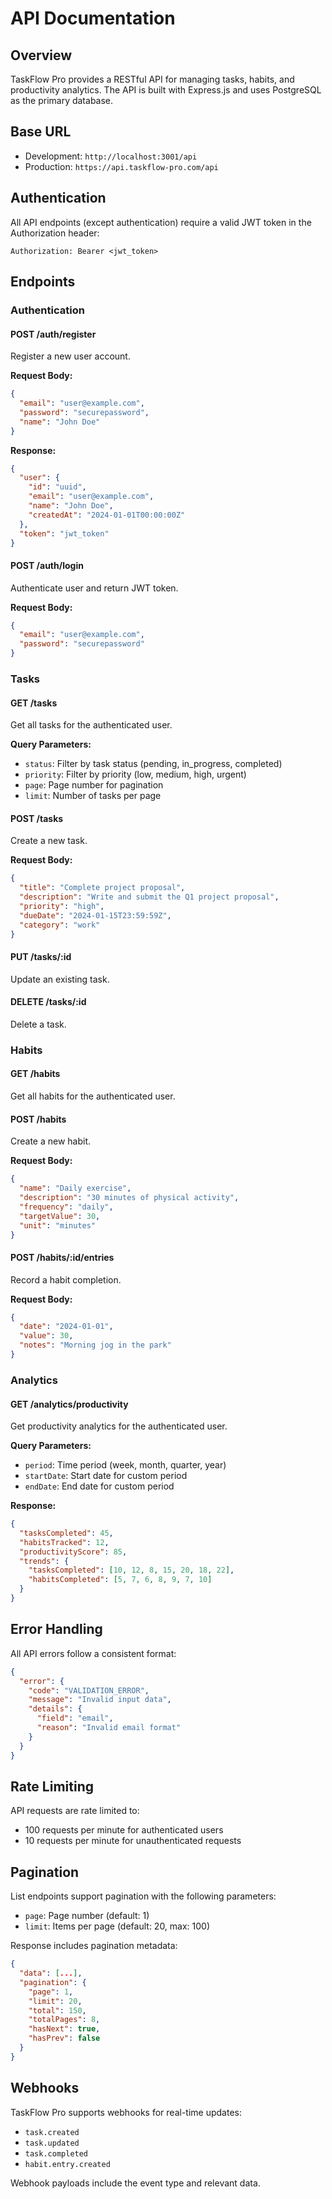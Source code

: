 # API Documentation

## Overview

TaskFlow Pro provides a RESTful API for managing tasks, habits, and productivity analytics. The API is built with Express.js and uses PostgreSQL as the primary database.

## Base URL

- Development: `http://localhost:3001/api`
- Production: `https://api.taskflow-pro.com/api`

## Authentication

All API endpoints (except authentication) require a valid JWT token in the Authorization header:

```
Authorization: Bearer <jwt_token>
```

## Endpoints

### Authentication

#### POST /auth/register
Register a new user account.

**Request Body:**
```json
{
  "email": "user@example.com",
  "password": "securepassword",
  "name": "John Doe"
}
```

**Response:**
```json
{
  "user": {
    "id": "uuid",
    "email": "user@example.com",
    "name": "John Doe",
    "createdAt": "2024-01-01T00:00:00Z"
  },
  "token": "jwt_token"
}
```

#### POST /auth/login
Authenticate user and return JWT token.

**Request Body:**
```json
{
  "email": "user@example.com",
  "password": "securepassword"
}
```

### Tasks

#### GET /tasks
Get all tasks for the authenticated user.

**Query Parameters:**
- `status`: Filter by task status (pending, in_progress, completed)
- `priority`: Filter by priority (low, medium, high, urgent)
- `page`: Page number for pagination
- `limit`: Number of tasks per page

#### POST /tasks
Create a new task.

**Request Body:**
```json
{
  "title": "Complete project proposal",
  "description": "Write and submit the Q1 project proposal",
  "priority": "high",
  "dueDate": "2024-01-15T23:59:59Z",
  "category": "work"
}
```

#### PUT /tasks/:id
Update an existing task.

#### DELETE /tasks/:id
Delete a task.

### Habits

#### GET /habits
Get all habits for the authenticated user.

#### POST /habits
Create a new habit.

**Request Body:**
```json
{
  "name": "Daily exercise",
  "description": "30 minutes of physical activity",
  "frequency": "daily",
  "targetValue": 30,
  "unit": "minutes"
}
```

#### POST /habits/:id/entries
Record a habit completion.

**Request Body:**
```json
{
  "date": "2024-01-01",
  "value": 30,
  "notes": "Morning jog in the park"
}
```

### Analytics

#### GET /analytics/productivity
Get productivity analytics for the authenticated user.

**Query Parameters:**
- `period`: Time period (week, month, quarter, year)
- `startDate`: Start date for custom period
- `endDate`: End date for custom period

**Response:**
```json
{
  "tasksCompleted": 45,
  "habitsTracked": 12,
  "productivityScore": 85,
  "trends": {
    "tasksCompleted": [10, 12, 8, 15, 20, 18, 22],
    "habitsCompleted": [5, 7, 6, 8, 9, 7, 10]
  }
}
```

## Error Handling

All API errors follow a consistent format:

```json
{
  "error": {
    "code": "VALIDATION_ERROR",
    "message": "Invalid input data",
    "details": {
      "field": "email",
      "reason": "Invalid email format"
    }
  }
}
```

## Rate Limiting

API requests are rate limited to:
- 100 requests per minute for authenticated users
- 10 requests per minute for unauthenticated requests

## Pagination

List endpoints support pagination with the following parameters:
- `page`: Page number (default: 1)
- `limit`: Items per page (default: 20, max: 100)

Response includes pagination metadata:
```json
{
  "data": [...],
  "pagination": {
    "page": 1,
    "limit": 20,
    "total": 150,
    "totalPages": 8,
    "hasNext": true,
    "hasPrev": false
  }
}
```

## Webhooks

TaskFlow Pro supports webhooks for real-time updates:

- `task.created`
- `task.updated`
- `task.completed`
- `habit.entry.created`

Webhook payloads include the event type and relevant data.
